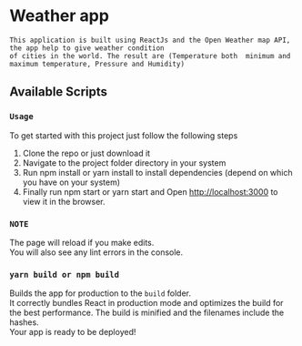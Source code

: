 # Weather app
    This application is built using ReactJs and the Open Weather map API, the app help to give weather condition 
    of cities in the world. The result are (Temperature both  minimum and maximum temperature, Pressure and Humidity)
## Available Scripts

### `Usage`
To get started  with this project just follow the following steps
1. Clone the repo or just download it<br/>
2. Navigate to the project folder directory in your system<br/>
3. Run npm install or yarn install to install dependencies (depend on which you have on your system)<br/>
4. Finally run npm start or yarn start and Open [http://localhost:3000](http://localhost:3000) to view it in the browser.

### `NOTE `
The page will reload if you make edits.<br />
You will also see any lint errors in the console.

### `yarn build or npm build`

Builds the app for production to the `build` folder.<br />
It correctly bundles React in production mode and optimizes the build for the best performance.
The build is minified and the filenames include the hashes.<br />
Your app is ready to be deployed!


